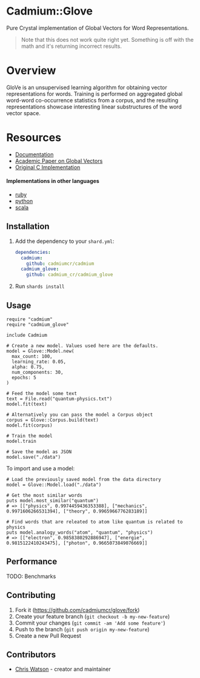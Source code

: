 # Cadmium::Glove

Pure Crystal implementation of Global Vectors for Word Representations.

> Note that this does not work quite right yet. Something is off with the math and it's returning incorrect results.

# Overview

GloVe is an unsupervised learning algorithm for obtaining vector representations for words. Training is performed on aggregated global word-word co-occurrence statistics from a corpus, and the resulting representations showcase interesting linear substructures of the word vector space.

# Resources

- [Documentation](http://www.rubydoc.info/github/vesselinv/glove)
- [Academic Paper on Global Vectors](http://nlp.stanford.edu/projects/glove/glove.pdf)
- [Original C Implementation](http://nlp.stanford.edu/projects/glove/)

#### Implementations in other languages

- [ruby](https://github.com/vesselinv/glove)
- [python](https://github.com/maciejkula/glove-python)
- [scala](https://github.com/petro-rudenko/spark-glove)


## Installation

1. Add the dependency to your `shard.yml`:

   ```yaml
   dependencies:
     cadmium:
       github: cadmiumcr/cadmium
     cadmium_glove:
       github: cadmium_cr/cadmium_glove
   ```

2. Run `shards install`

## Usage

```crystal
require "cadmium"
require "cadmium_glove"

include Cadmium

# Create a new model. Values used here are the defaults.
model = Glove::Model.new(
  max_count: 100,
  learning_rate: 0.05,
  alpha: 0.75,
  num_components: 30,
  epochs: 5
)

# Feed the model some text
text = File.read("quantum-physics.txt")
model.fit(text)

# Alternatively you can pass the model a Corpus object
corpus = Glove::Corpus.build(text)
model.fit(corpus)

# Train the model
model.train

# Save the model as JSON
model.save("./data")
```

To import and use a model:

```crystal
# Load the previously saved model from the data directory
model = Glove::Model.load("./data")

# Get the most similar words
puts model.most_similar("quantum")
# => [["physics", 0.9974459436353388], ["mechanics", 0.9971606266531394], ["theory", 0.9965966776283189]]

# Find words that are releated to atom like quantum is related to physics
puts model.analogy_words("atom", "quantum", "physics")
# => [["electron", 0.9858380292886947], ["energie", 0.9815122410243475], ["photon", 0.9665073849076669]]
```

## Performance

TODO: Benchmarks

## Contributing

1. Fork it (<https://github.com/cadmiumcr/glove/fork>)
2. Create your feature branch (`git checkout -b my-new-feature`)
3. Commit your changes (`git commit -am 'Add some feature'`)
4. Push to the branch (`git push origin my-new-feature`)
5. Create a new Pull Request

## Contributors

- [Chris Watson](https://github.com/watzon) - creator and maintainer
